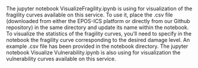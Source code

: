 The jupyter notebook VisualizeFragility.ipynb is using for visualization of the fragility curves available on this service. To use it, place the .csv file (downloaded from either the EPOS-ICS platform or directly from our Github repository) in the same directory and update its name within the notebook.
To visualize the statistics of the fragility curves, you’ll need to specify in the notebook the fragility curve corresponding to the desired damage level. An example .csv file has been provided in the notebook directory.
The jupyter notebook Visualize Vulnerability.ipynb is also using for visualization the vulnerability curves available on this service. 
